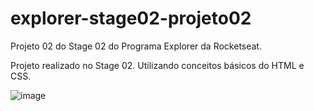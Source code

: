 # explorer-stage02-projeto02
Projeto 02 do Stage 02 do Programa Explorer da Rocketseat. 

Projeto realizado no Stage 02. Utilizando conceitos básicos do HTML e CSS.

![image](https://user-images.githubusercontent.com/107883686/182978102-77563c60-7b3b-45b4-9f69-adbaab86f45c.png)

